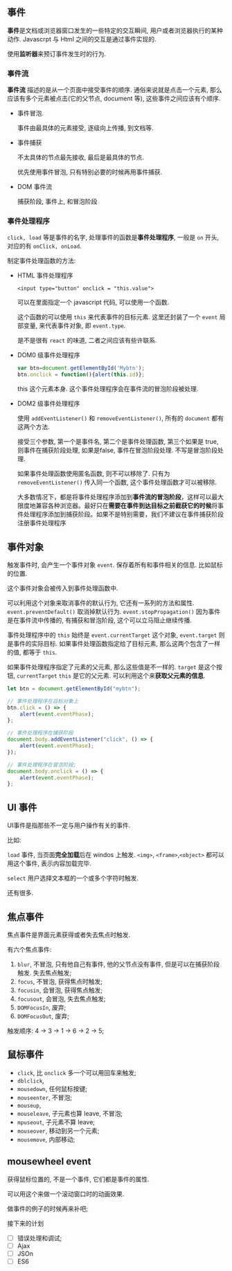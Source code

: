 ## 事件
**事件**是文档或浏览器窗口发生的一些特定的交互瞬间, 用户或者浏览器执行的某种动作. Javascrpt 与 Html 之间的交互是通过事件实现的.

使用**监听器**来预订事件发生时的行为.

### 事件流
**事件流** 描述的是从一个页面中接受事件的顺序. 通俗来说就是点击一个元素, 那么应该有多个元素被点击(它的父节点, document 等), 这些事件之间应该有个顺序.

- 事件冒泡. 

	事件由最具体的元素接受, 逐级向上传播, 到文档等.

- 事件捕获

	不太具体的节点最先接收, 最后是最具体的节点.

	优先使用事件冒泡, 只有特别必要的时候再用事件捕获.

- DOM 事件流
	
	捕获阶段, 事件上, 和冒泡阶段

### 事件处理程序
`click, load` 等是事件的名字, 处理事件的函数是**事件处理程序**, 一般是 `on` 开头, 对应的有 `onClick, onLoad`.

制定事件处理函数的方法:

- HTML 事件处理程序

	`<input type="button" onclick = "this.value">`

	可以在里面指定一个 javascript 代码, 可以使用一个函数.

	这个函数的可以使用 `this` 来代表事件的目标元素. 这里还封装了一个 `event` 局部变量, 来代表事件对象, 即 `event.type`.

	是不是很有 `react` 的味道, 二者之间应该有些许联系.

- DOM0 级事件处理程序
	
	```javascript
	var btn=document.getElementById('Mybtn');
	btn.onclick = function(){alert(this.id)};
	```

	this 这个元素本身. 这个事件处理程序会在事件流的冒泡阶段被处理.

- DOM2 级事件处理程序

	使用 `addEventListener()` 和 `removeEventListener()`, 所有的 `document` 都有这两个方法. 

	接受三个参数, 第一个是事件名, 第二个是事件处理函数, 第三个如果是 true, 则事件在捕获阶段处理, 如果是false, 事件在冒泡阶段处理. 不写是冒泡阶段处理.

	如果事件处理函数使用匿名函数, 则不可以移除了. 只有为 `removeEventListener()` 传入同一个函数, 这个事件处理函数才可以被移除.

	大多数情况下，都是将事件处理程序添加到**事件流的冒泡阶段**，这样可以最大限度地兼容各种浏览器。最好只在**需要在事件到达目标之前截获它的时候**将事件处理程序添加到捕获阶段。如果不是特别需要，我们不建议在事件捕获阶段注册事件处理程序


## 事件对象

触发事件时, 会产生一个事件对象 `event`. 保存着所有和事件相关的信息. 比如鼠标的位置.

这个事件对象会被传入到事件处理函数中.

可以利用这个对象来取消事件的默认行为, 它还有一系列的方法和属性. `event.preventDefault()` 取消掉默认行为. `event.stopPropagation()` 因为事件是在事件流中传播的, 有捕获和冒泡阶段, 这个可以立马阻止继续传播.

事件处理程序中的 `this` 始终是 `event.currentTarget` 这个对象, `event.target` 则是事件的实际目标. 如果事件处理函数指定给了目标元素, 那么这两个包含了一样的值, 都等于 `this`.

如果事件处理程序指定了元素的父元素, 那么这些值是不一样的. `target` 是这个按钮, `currentTarget` `this` 是它的父元素. 可以利用这个来**获取父元素的信息**.

```javascript
let btn = document.getElementById("mybtn");

// 事件处理程序在目标对象上
btn.click = () => {
	alert(event.eventPhase);
};

// 事件处理程序在捕获阶段
document.body.addEventListener("click", () => {
	alert(event.eventPhase);
});

// 事件处理程序在冒泡阶段;
document.body.onclick = () => {
	alert(event.eventPhase);
};
```

## UI 事件
UI事件是指那些不一定与用户操作有关的事件.

比如:

`load` 事件, 当页面**完全加载**后在 windos 上触发. `<img>`, `<frame>`,`<object>` 都可以用这个事件, 表示内容加载完毕.

`select` 用户选择文本框的一个或多个字符时触发.

还有很多.

## 焦点事件
焦点事件是界面元素获得或者失去焦点时触发.

有六个焦点事件:

1. `blur`, 不冒泡, 只有他自己有事件, 他的父节点没有事件, 但是可以在捕获阶段触发. 失去焦点触发;
2. `focus`, 不冒泡, 获得焦点时触发;
3. `focusin`, 会冒泡, 获得焦点触发;
4. `focusout`, 会冒泡, 失去焦点触发;
5. `DOMFocusIn`, 废弃;
6. `DOMFocusOut`, 废弃;

触发顺序: 4 -> 3 -> 1 -> 6 -> 2 -> 5;

## 鼠标事件
- `click`, 比 `onclick` 多一个可以用回车来触发;
- `dblclick`, 
- `mousedown`, 任何鼠标按键;
- `mouseenter`, 不冒泡;
- `mouseup`,
- `mouseleave`, 子元素也算 leave, 不冒泡;
- `mpuseout`, 子元素不算 leave;
- `mouseover`, 移动到另一个元素;
- `mousemove`, 内部移动;

## mousewheel event
获得鼠标位置的, 不是一个事件, 它们都是事件的属性.

可以用这个来做一个滚动窗口时的动画效果.

做事件的例子的时候再来补吧;

接下来的计划
- [ ] 错误处理和调试;
- [ ] Ajax
- [ ] JSOn
- [ ] ES6
